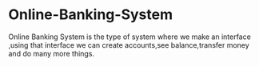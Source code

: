 # Online-Banking-System
Online Banking System is the type of system where we make an interface ,using that interface we can create accounts,see balance,transfer money and do many more things.
